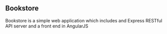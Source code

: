 ## Bookstore ##

Bookstore is a simple web application which includes and Express RESTful API server and a front end in AngularJS



